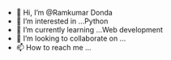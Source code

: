 - 👋 Hi, I’m @Ramkumar Donda
- 👀 I’m interested in ...Python
- 🌱 I’m currently learning ...Web development
- 💞️ I’m looking to collaborate on ...
- 📫 How to reach me ...

<!---
Ramkumar210699/Ramkumar210699 is a ✨ special ✨ repository because its `README.md` (this file) appears on your GitHub profile.
You can click the Preview link to take a look at your changes.
--->
